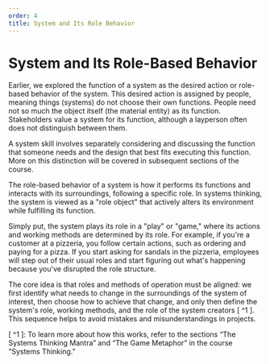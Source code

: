 ```yaml
---
order: 4
title: System and Its Role Behavior
---
```


# System and Its Role-Based Behavior

Earlier, we explored the function of a system as the desired action or role-based behavior of the system. This desired action is assigned by people, meaning things (systems) do not choose their own functions. People need not so much the object itself (the material entity) as its function. Stakeholders value a system for its function, although a layperson often does not distinguish between them.

A system skill involves separately considering and discussing the function that someone needs and the design that best fits executing this function. More on this distinction will be covered in subsequent sections of the course.

The role-based behavior of a system is how it performs its functions and interacts with its surroundings, following a specific role. In systems thinking, the system is viewed as a "role object" that actively alters its environment while fulfilling its function.

Simply put, the system plays its role in a "play" or "game," where its actions and working methods are determined by its role. For example, if you're a customer at a pizzeria, you follow certain actions, such as ordering and paying for a pizza. If you start asking for sandals in the pizzeria, employees will step out of their usual roles and start figuring out what's happening because you've disrupted the role structure.

The core idea is that roles and methods of operation must be aligned: we first identify what needs to change in the surroundings of the system of interest, then choose how to achieve that change, and only then define the system's role, working methods, and the role of the system creators [ ^1 ]. This sequence helps to avoid mistakes and misunderstandings in projects.

[ ^1 ]: To learn more about how this works, refer to the sections “The Systems Thinking Mantra” and “The Game Metaphor” in the course “Systems Thinking.”